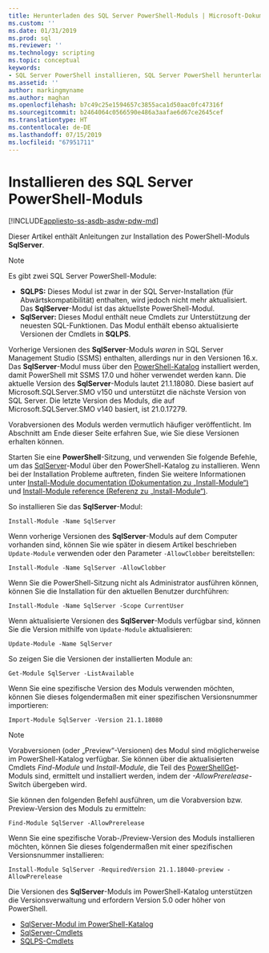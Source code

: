 ```yaml
---
title: Herunterladen des SQL Server PowerShell-Moduls | Microsoft-Dokumentation
ms.custom: ''
ms.date: 01/31/2019
ms.prod: sql
ms.reviewer: ''
ms.technology: scripting
ms.topic: conceptual
keywords:
- SQL Server PowerShell installieren, SQL Server PowerShell herunterladen
ms.assetid: ''
author: markingmyname
ms.author: maghan
ms.openlocfilehash: b7c49c25e1594657c3855aca1d50aac0fc47316f
ms.sourcegitcommit: b2464064c0566590e486a3aafae6d67ce2645cef
ms.translationtype: HT
ms.contentlocale: de-DE
ms.lasthandoff: 07/15/2019
ms.locfileid: "67951711"
---
```

# <a name="install-sql-server-powershell-module"></a>Installieren des SQL Server PowerShell-Moduls
[!INCLUDE[appliesto-ss-asdb-asdw-pdw-md](../includes/appliesto-ss-asdb-asdw-pdw-md.md)]

Dieser Artikel enthält Anleitungen zur Installation des PowerShell-Moduls **SqlServer**.
> [!NOTE]
> Es gibt zwei SQL Server PowerShell-Module: 
> * **SQLPS:** Dieses Modul ist zwar in der SQL Server-Installation (für Abwärtskompatibilität) enthalten, wird jedoch nicht mehr aktualisiert. Das **SqlServer**-Modul ist das aktuellste PowerShell-Modul.
> * **SqlServer:** Dieses Modul enthält neue Cmdlets zur Unterstützung der neuesten SQL-Funktionen. Das Modul enthält ebenso aktualisierte Versionen der Cmdlets in **SQLPS**. 

Vorherige Versionen des **SqlServer**-Moduls *waren* in SQL Server Management Studio (SSMS) enthalten, allerdings nur in den Versionen 16.x. Das **SqlServer**-Modul muss über den [PowerShell-Katalog](https://www.powershellgallery.com/packages/Sqlserver) installiert werden, damit PowerShell mit SSMS 17.0 und höher verwendet werden kann.
Die aktuelle Version des **SqlServer**-Moduls lautet 21.1.18080. Diese basiert auf Microsoft.SQLServer.SMO v150 und unterstützt die nächste Version von SQL Server. Die letzte Version des Moduls, die auf Microsoft.SQLServer.SMO v140 basiert, ist 21.0.17279.

Vorabversionen des Moduls werden vermutlich häufiger veröffentlicht. Im Abschnitt am Ende dieser Seite erfahren Sue, wie Sie diese Versionen erhalten können.

Starten Sie eine **PowerShell**-Sitzung, und verwenden Sie folgende Befehle, um das [SqlServer](https://docs.microsoft.com/powershell/scripting/powershell-scripting)-Modul über den PowerShell-Katalog zu installieren. Wenn bei der Installation Probleme auftreten, finden Sie weitere Informationen unter [Install-Module documentation (Dokumentation zu „Install-Module“)](https://docs.microsoft.com/powershell/gallery/psget/module/psget_install-module) und [Install-Module reference (Referenz zu „Install-Module“)](https://docs.microsoft.com/powershell/module/powershellget/Install-Module).

So installieren Sie das **SqlServer**-Modul:

```Install-Module -Name SqlServer```

Wenn vorherige Versionen des **SqlServer**-Moduls auf dem Computer vorhanden sind, können Sie wie später in diesem Artikel beschrieben `Update-Module` verwenden oder den Parameter `-AllowClobber` bereitstellen:  

```Install-Module -Name SqlServer -AllowClobber```

Wenn Sie die PowerShell-Sitzung nicht als Administrator ausführen können, können Sie die Installation für den aktuellen Benutzer durchführen:

```Install-Module -Name SqlServer -Scope CurrentUser```

Wenn aktualisierte Versionen des **SqlServer**-Moduls verfügbar sind, können Sie die Version mithilfe von `Update-Module` aktualisieren:

```Update-Module -Name SqlServer```

So zeigen Sie die Versionen der installierten Module an:

```Get-Module SqlServer -ListAvailable```

Wenn Sie eine spezifische Version des Moduls verwenden möchten, können Sie dieses folgendermaßen mit einer spezifischen Versionsnummer importieren:

```Import-Module SqlServer -Version 21.1.18080```

> [!NOTE]
> Vorabversionen (oder „Preview“-Versionen) des Modul sind möglicherweise im PowerShell-Katalog verfügbar. Sie können über die aktualisierten Cmdlets *Find-Module* und *Install-Module*, die Teil des [PowerShellGet](https://www.powershellgallery.com/packages/PowerShellGet)-Moduls sind, ermittelt und installiert werden, indem der *-AllowPrerelease*-Switch übergeben wird.
>
> Sie können den folgenden Befehl ausführen, um die Vorabversion bzw. Preview-Version des Moduls zu ermitteln:
>
> ```Find-Module SqlServer -AllowPrerelease```
>
> Wenn Sie eine spezifische Vorab-/Preview-Version des Moduls installieren möchten, können Sie dieses folgendermaßen mit einer spezifischen Versionsnummer installieren:
>
> ```Install-Module SqlServer -RequiredVersion 21.1.18040-preview -AllowPrerelease```
> 

Die Versionen des **SqlServer**-Moduls im PowerShell-Katalog unterstützen die Versionsverwaltung und erfordern Version 5.0 oder höher von PowerShell. 

* [SqlServer-Modul im PowerShell-Katalog](https://www.powershellgallery.com/packages/Sqlserver) 
* [SqlServer-Cmdlets](https://docs.microsoft.com/powershell/module/sqlserver)
* [SQLPS-Cmdlets](https://docs.microsoft.com/powershell/module/sqlps)
